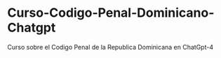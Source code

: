 # Curso-Codigo-Penal-Dominicano-Chatgpt
Curso sobre el Codigo Penal de la Republica Dominicana en ChatGpt-4
